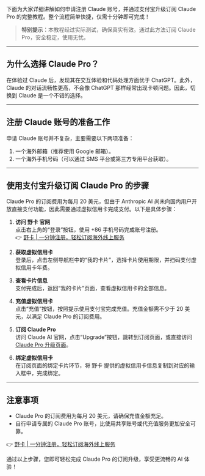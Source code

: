 下面为大家详细讲解如何申请注册 Claude 账号，并通过支付宝升级订阅 Claude Pro 的完整教程。整个流程简单快捷，仅需十分钟即可完成！

> **特别提示**：本教程经过实际测试，确保真实有效。通过此方法订阅 Claude Pro，安全稳定，使用无忧。

---

## 为什么选择 Claude Pro？

在体验过 Claude 后，发现其在交互体验和代码处理方面优于 ChatGPT。此外，Claude 的对话流畅性更高，不会像 ChatGPT 那样经常出现卡顿问题。因此，切换到 Claude 是一个不错的选择。

---

## 注册 Claude 账号的准备工作

申请 Claude 账号并不复杂，主要需要以下两项准备：

1. 一个海外邮箱（推荐使用 Google 邮箱）。
2. 一个海外手机号码（可以通过 SMS 平台或第三方专用平台获取）。

---

## 使用支付宝升级订阅 Claude Pro 的步骤

Claude Pro 的订阅费用为每月 20 美元，但由于 Anthropic AI 尚未向国内用户开放直接支付功能，因此需要通过虚拟信用卡完成支付。以下是具体步骤：

1. **访问 野卡 官网**  
   点击右上角的“登录”按钮，使用 +86 手机号码完成账号注册。  
   👉 [野卡 | 一分钟注册，轻松订阅海外线上服务](https://bit.ly/bewildcard)

2. **获取虚拟信用卡**  
   登录后，点击左侧导航栏中的“我的卡片”，选择卡片使用期限，并扫码支付虚拟信用卡年费。

3. **查看卡片信息**  
   支付完成后，返回“我的卡片”页面，查看虚拟信用卡的全部信息。

4. **充值虚拟信用卡**  
   点击“充值”按钮，按照提示使用支付宝完成充值。充值金额需不少于 20 美元，以满足 Claude Pro 的订阅费用。

5. **订阅 Claude Pro**  
   访问 Claude AI 官网，点击“Upgrade”按钮，跳转到订阅页面，或直接访问 [Claude Pro 升级页面](https://claude.ai/upgrade)。

6. **绑定虚拟信用卡**  
   在订阅页面的绑定卡片环节，将 野卡 提供的虚拟信用卡信息复制到对应的输入框中，完成绑定。

---

## 注意事项

- Claude Pro 的订阅费用为每月 20 美元，请确保充值金额充足。
- 自行申请专属的 Claude Pro 账号，比使用共享账号或代充值服务更加安全可靠。

👉 [野卡 | 一分钟注册，轻松订阅海外线上服务](https://bit.ly/bewildcard)

通过以上步骤，您即可轻松完成 Claude Pro 的订阅升级，享受更流畅的 AI 体验！